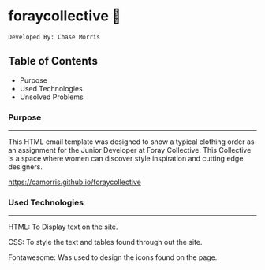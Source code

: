 # foraycollective :womans_clothes:
	Developed By: Chase Morris
## Table of Contents

- Purpose
- Used Technologies
- Unsolved Problems




### Purpose
------

 This HTML email template was designed to show a typical clothing order as an assignment for the Junior Developer at Foray Collective. This Collective is a space where women can discover style inspiration and cutting edge designers.

https://camorris.github.io/foraycollective



### Used Technologies
---

HTML: To Display text on the site.

CSS: To style the text and tables found through out the site.

Fontawesome: Was used to design the icons found on the page.
